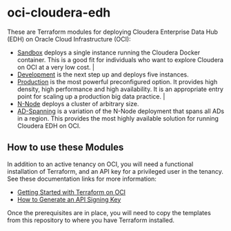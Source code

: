 # oci-cloudera-edh
These are Terraform modules for deploying Cloudera Enterprise Data Hub (EDH) on Oracle Cloud Infrastructure (OCI):

* [Sandbox](Sandbox) deploys a single instance running the Cloudera Docker container.  This is a good fit for individuals who want to explore Cloudera on OCI at a very low cost. |                  
* [Development](Development) is the next step up and deploys five instances.
* [Production](Production) is the most powerful preconfigured option.  It provides high density, high performance and high availability.  It is an appropriate entry point for scaling up a production big data practice. |
* [N-Node](N-Node) deploys a cluster of arbitrary size.
* [AD-Spanning](AD-Spanning) is a variation of the N-Node deployment that spans all ADs in a region.  This provides the most highly available solution for running Cloudera EDH on OCI.

## How to use these Modules
In addition to an active tenancy on OCI, you will need a functional installation of Terraform, and an API key for a privileged user in the tenancy.  See these documentation links for more information:

* [Getting Started with Terraform on OCI](https://docs.cloud.oracle.com/iaas/Content/API/SDKDocs/terraformgetstarted.htm)
* [How to Generate an API Signing Key](https://docs.cloud.oracle.com/iaas/Content/API/Concepts/apisigningkey.htm#How)

Once the prerequisites are in place, you will need to copy the templates from this repository to where you have Terraform installed.
